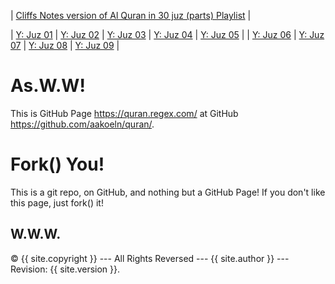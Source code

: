 ---
---

| [Cliffs Notes version of Al Quran in 30 juz (parts) Playlist](https://www.youtube.com/playlist?list=PLpz6EHtYk4FrKGgKXL2HY21gZfiWVP-gh) |

| [Y: Juz 01](https://youtu.be/QDk7_WS1I4w) | [Y: Juz 02](https://youtu.be/_5r4Ape5UlU) | [Y: Juz 03](https://youtu.be/rovSfAGStwQ) | [Y: Juz 04](https://youtu.be/__UWBhBDCqw) | [Y: Juz 05](https://youtu.be/azitOZW2KA0) |
| [Y: Juz 06](https://youtu.be/eTYhERW2cGw) | [Y: Juz 07](https://youtu.be/EQIxoGdZwB0) | [Y: Juz 08](https://youtu.be/bqfx7VJnHZY) | [Y: Juz 09](https://youtu.be/Fg0VpL2014k) |

# As.W.W!
  
This is GitHub Page <https://quran.regex.com/> at GitHub <https://github.com/aakoeln/quran/>.

# Fork() You!

This is a git repo, on GitHub, and nothing but a GitHub Page!
If you don't like this page, just fork() it!

## W.W.W.

&copy; {{ site.copyright }} --- All Rights Reversed --- {{ site.author }} --- Revision: {{ site.version }}.


